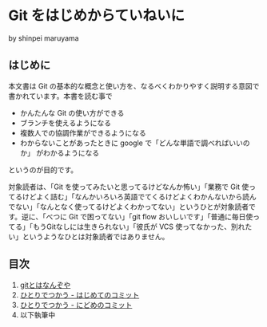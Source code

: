 # Git をはじめからていねいに

by shinpei maruyama

## はじめに

本文書は Git の基本的な概念と使い方を、なるべくわかりやすく説明する意図で書かれています。本書を読む事で

* かんたんな Git の使い方ができる
* ブランチを使えるようになる
* 複数人での協調作業ができるようになる
* わからないことがあったときに google で「どんな単語で調べればいいのか」 がわかるようになる

というのが目的です。

対象読者は、「Git を使ってみたいと思ってるけどなんか怖い」「業務で Git 使ってるけどよく詰む」「なんかいろいろ英語でてくるけどよくわかんないから読んでない」「なんとなく使ってるけどよくわかってない」というひとが対象読者です。逆に、「べつに Git で困ってない」「git flow おいしいです」「普通に毎日使ってる」「もうGitなしには生きられない」「彼氏が VCS 使ってなかった、別れたい」というようなひとは対象読者ではありません。

## 目次

1. [gitとはなんぞや](https://github.com/Shinpeim/introduction-to-git/blob/master/01_what_is_git.md)
1. [ひとりでつかう - はじめてのコミット](https://github.com/Shinpeim/introduction-to-git/blob/master/02_first_commit.md)
1. [ひとりでつかう - にどめのコミット](https://github.com/Shinpeim/introduction-to-git/blob/master/03_second_commit.md)
1. 以下執筆中